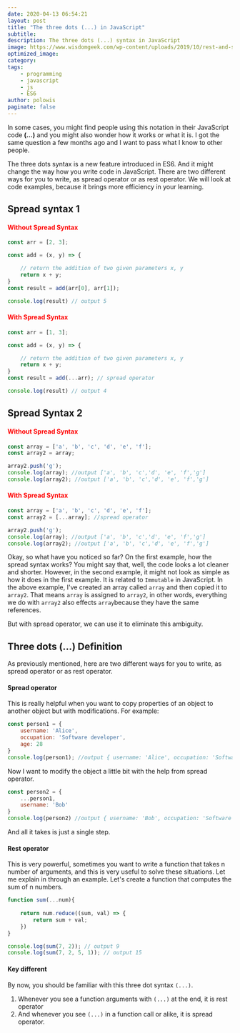 ```yaml
---
date: 2020-04-13 06:54:21
layout: post
title: "The three dots (...) in JavaScript"
subtitle:
description: The three dots (...) syntax in JavaScript
image: https://www.wisdomgeek.com/wp-content/uploads/2019/10/rest-and-spread-javascript-1280x720.png
optimized_image:
category:
tags:
    - programming
    - javascript
    - js
    - ES6
author: polowis
paginate: false
---
```


In some cases, you might find people using this notation in their JavaScript code **(...)** and you might also wonder how it works or what it is. I got the same question a few months ago and I want to pass what I know to other people. 

The three dots syntax is a new feature introduced in ES6. And it might change the way how you write code in JavaScript. There are two different ways for you to write, as spread operator or as rest operator. We will look at code examples, because it brings more efficiency in your learning. 

## Spread syntax 1

<h4 style="color: red">Without Spread Syntax</h4>

```js
const arr = [2, 3];

const add = (x, y) => {

    // return the addition of two given parameters x, y
    return x + y;
}
const result = add(arr[0], arr[1]);

console.log(result) // output 5
```

<h4 style="color: red">With Spread Syntax</h4>

```js
const arr = [1, 3];

const add = (x, y) => {

    // return the addition of two given parameters x, y
    return x + y;
}
const result = add(...arr); // spread operator

console.log(result) // output 4

```
## Spread Syntax 2

<h4 style="color: red">Without Spread Syntax</h4>

```js
const array = ['a', 'b', 'c', 'd', 'e', 'f'];
const array2 = array;

array2.push('g');
console.log(array); //output ['a', 'b', 'c','d', 'e', 'f','g']
console.log(array2); //output ['a', 'b', 'c','d', 'e', 'f','g']
```
<h4 style="color: red">With Spread Syntax</h4>

```js
const array = ['a', 'b', 'c', 'd', 'e', 'f'];
const array2 = [...array]; //spread operator

array2.push('g');
console.log(array); //output ['a', 'b', 'c','d', 'e', 'f','g']
console.log(array2); //output ['a', 'b', 'c','d', 'e', 'f','g']
```

Okay, so what have you noticed so far? On the first example, how the spread syntax works? You might say that, well, the code looks a lot cleaner and shorter. However, in the second example, it might not look as simple as how it does in the first example. It is related to ```Immutable``` in JavaScript. In the above example, I've created an array called ```array``` and then copied it to ```array2```. That means ```array``` is assigned to ```array2```, in other words, everything we do with ```array2``` also effects ```array```because they have the same references.

But with spread operator, we can use it to eliminate this ambiguity. 

## Three dots (...) Definition

As previously mentioned, here are two different ways for you to write, as spread operator or as rest operator.

#### Spread operator

This is really helpful when you want to copy properties of an object to another object but with modifications. For example:

```js
const person1 = {
    username: 'Alice',
    occupation: 'Software developer',
    age: 28
}
console.log(person1); //output { username: 'Alice', occupation: 'Software developer', age: 28 }
```

Now I want to modify the object a little bit with the help from spread operator.

```js
const person2 = {
    ...person1,
    username: 'Bob'
}
console.log(person2) //output { username: 'Bob', occupation: 'Software developer', age: 28 }
```
And all it takes is just a single step. 

#### Rest operator

This is very powerful, sometimes you want to write a function that takes n number of arguments, and this is very useful to solve these situations. Let me explain in through an example. Let's create a function that computes the sum of n numbers. 

```js
function sum(...num){
    
    return num.reduce((sum, val) => {
        return sum + val;
    })
}

console.log(sum(7, 2)); // output 9
console.log(sum(7, 2, 5, 1)); // output 15
```

#### Key different

By now, you should be familiar with this three dot syntax ```(...)```.

1. Whenever you see a function arguments with ```(...)``` at the end, it is rest operator
2. And whenever you see ```(...)``` in a function call or alike, it is spread operator.
